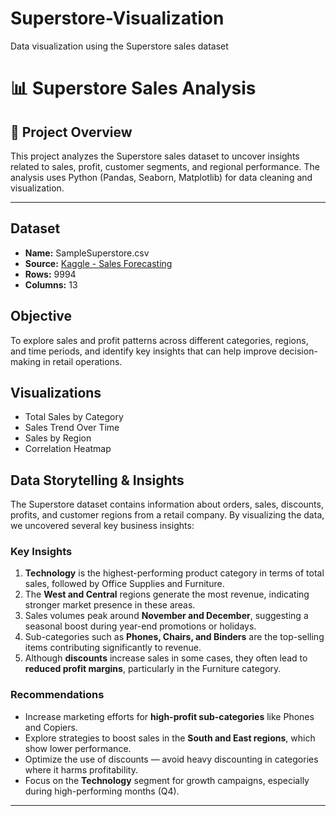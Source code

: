 # Superstore-Visualization
Data visualization using the Superstore sales dataset
# 📊 Superstore Sales Analysis

## 📝 Project Overview

This project analyzes the Superstore sales dataset to uncover insights related to sales, profit, customer segments, and regional performance. The analysis uses Python (Pandas, Seaborn, Matplotlib) for data cleaning and visualization.

---

##  Dataset

- **Name:** SampleSuperstore.csv  
- **Source:** [Kaggle - Sales Forecasting](https://www.kaggle.com/datasets/rohitsahoo/sales-forecasting)  
- **Rows:** 9994  
- **Columns:** 13  



## Objective

To explore sales and profit patterns across different categories, regions, and time periods, and identify key insights that can help improve decision-making in retail operations.



## Visualizations

- Total Sales by Category
- Sales Trend Over Time
- Sales by Region
- Correlation Heatmap




## Data Storytelling & Insights

The Superstore dataset contains information about orders, sales, discounts, profits, and customer regions from a retail company. By visualizing the data, we uncovered several key business insights:

### Key Insights

1. **Technology** is the highest-performing product category in terms of total sales, followed by Office Supplies and Furniture.
2. The **West and Central** regions generate the most revenue, indicating stronger market presence in these areas.
3. Sales volumes peak around **November and December**, suggesting a seasonal boost during year-end promotions or holidays.
4. Sub-categories such as **Phones, Chairs, and Binders** are the top-selling items contributing significantly to revenue.
5. Although **discounts** increase sales in some cases, they often lead to **reduced profit margins**, particularly in the Furniture category.

### Recommendations

- Increase marketing efforts for **high-profit sub-categories** like Phones and Copiers.
- Explore strategies to boost sales in the **South and East regions**, which show lower performance.
- Optimize the use of discounts — avoid heavy discounting in categories where it harms profitability.
- Focus on the **Technology** segment for growth campaigns, especially during high-performing months (Q4).

---



